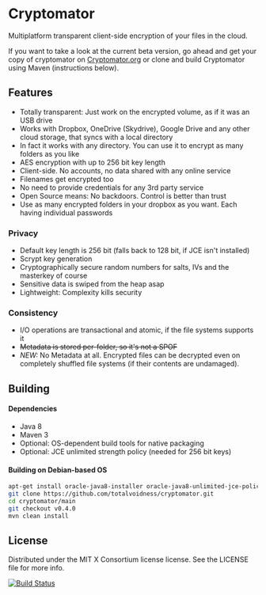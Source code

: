 Cryptomator
====================

Multiplatform transparent client-side encryption of your files in the cloud.

If you want to take a look at the current beta version, go ahead and get your copy of cryptomator on  [Cryptomator.org](http://cryptomator.org) or clone and build Cryptomator using Maven (instructions below).

## Features
- Totally transparent: Just work on the encrypted volume, as if it was an USB drive
- Works with Dropbox, OneDrive (Skydrive), Google Drive and any other cloud storage, that syncs with a local directory
- In fact it works with any directory. You can use it to encrypt as many folders as you like
- AES encryption with up to 256 bit key length
- Client-side. No accounts, no data shared with any online service
- Filenames get encrypted too
- No need to provide credentials for any 3rd party service
- Open Source means: No backdoors. Control is better than trust
- Use as many encrypted folders in your dropbox as you want. Each having individual passwords

### Privacy
- Default key length is 256 bit (falls back to 128 bit, if JCE isn't installed)
- Scrypt key generation
- Cryptographically secure random numbers for salts, IVs and the masterkey of course
- Sensitive data is swiped from the heap asap
- Lightweight: Complexity kills security

### Consistency
- I/O operations are transactional and atomic, if the file systems supports it
- ~~Metadata is stored per-folder, so it's not a SPOF~~
- *NEW:* No Metadata at all. Encrypted files can be decrypted even on completely shuffled file systems (if their contents are undamaged).

## Building

#### Dependencies
* Java 8
* Maven 3
* Optional: OS-dependent build tools for native packaging
* Optional: JCE unlimited strength policy (needed for 256 bit keys)

#### Building on Debian-based OS
```bash
apt-get install oracle-java8-installer oracle-java8-unlimited-jce-policy fakeroot maven git
git clone https://github.com/totalvoidness/cryptomator.git
cd cryptomator/main
git checkout v0.4.0
mvn clean install
```

## License

Distributed under the MIT X Consortium license license. See the LICENSE file for more info.

[![Build Status](https://travis-ci.org/totalvoidness/cryptomator.svg?branch=master)](https://travis-ci.org/totalvoidness/cryptomator)
